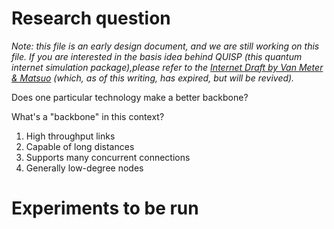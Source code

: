 # Research question #

*Note: this file is an early design document, and we are still working on this file.
If you are interested in the basis idea behind QUISP (this quantum internet simulation package),please refer to the  [Internet Draft by Van Meter & Matsuo](https://tools.ietf.org/html/draft-van-meter-qirg-quantum-connection-setup-01)
(which, as of this writing, has expired, but will be revived).*

Does one particular technology make a better backbone?

What's a "backbone" in this context?

1. High throughput links
1. Capable of long distances
1. Supports many concurrent connections
1. Generally low-degree nodes

# Experiments to be run #